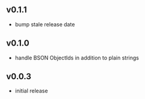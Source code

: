 ## v0.1.1

* bump stale release date

## v0.1.0

* handle BSON ObjectIds in addition to plain strings

## v0.0.3

* initial release